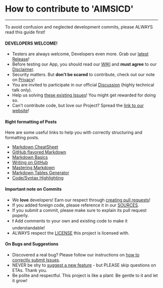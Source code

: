 # How to contribute to 'AIMSICD'
--------------------------------

To avoid confusion and neglected development commits, please ALWAYS read this guide first!

#### DEVELOPERS WELCOME!

* Testers are always welcome, Developers even more. Grab our [latest Release](https://github.com/SecUpwN/Android-IMSI-Catcher-Detector/releases)!
* Before testing our App, you should read our [WIKI](https://github.com/SecUpwN/Android-IMSI-Catcher-Detector/wiki) and **must agree** to our [Disclaimer](https://github.com/SecUpwN/Android-IMSI-Catcher-Detector/blob/master/DISCLAIMER).
* Security matters. But **don't be scared** to contribute, check out our note on [Privacy](https://github.com/SecUpwN/Android-IMSI-Catcher-Detector/wiki/Privacy)!
* You are invited to participate in our official [Discussion](http://forum.xda-developers.com/showthread.php?t=1422969) (highly technical talk only).
* Help us solving [these existing Issues](https://github.com/SecUpwN/Android-IMSI-Catcher-Detector/issues?state=open)! You might get rewarded for doing so.
* Can't contribute code, but love our Project? Spread the [link to our website](https://secupwn.github.io/Android-IMSI-Catcher-Detector)!

#### Right formatting of Posts

Here are some useful links to help you with correctly structuring and formatting posts.

* [Markdown CheatSheet](https://github.com/adam-p/markdown-here/wiki/Markdown-Cheatsheet)
* [GitHub flavored Markdown](https://help.github.com/articles/github-flavored-markdown)
* [Markdown Basics](https://help.github.com/articles/markdown-basics)
* [Writing on GitHub](https://help.github.com/articles/writing-on-github)
* [Mastering Markdown](https://guides.github.com/features/mastering-markdown/)
* [Markdown Tables Generator](http://www.tablesgenerator.com/markdown_tables)
* [Code/Syntax Highlighting](https://github.com/github/linguist/blob/master/lib/linguist/languages.yml)

#### Important note on Commits

* We **love** developers! Earn our respect through [creating pull requests](https://help.github.com/articles/using-pull-requests)!
* If you added foreign code, please reference it in our [SOURCES](https://github.com/SecUpwN/Android-IMSI-Catcher-Detector/blob/master/SOURCES).
* If you submit a commit, please make sure to explain its pull request poperly.
* :exclamation: Add comments to your own and existing code to make it understandable!
* ALWAYS respect the [LICENSE](https://github.com/SecUpwN/Android-IMSI-Catcher-Detector/blob/master/LICENSE) this project is licensed with.

#### On Bugs and Suggestions

* Discovered a real bug? Please follow our instructions on [how to correctly submit Issues](https://github.com/SecUpwN/Android-IMSI-Catcher-Detector/wiki/Submitting-Issues).
* NEVER be shy to [suggest a new feature](https://github.com/SecUpwN/Android-IMSI-Catcher-Detector/issues) - but PLEASE skip questions on ETAs. Thank you.
* Be polite and respectful. This project is like a plant: Be gentle to it and let it grow!
